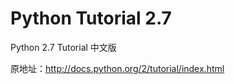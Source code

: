 Python Tutorial 2.7
====================

Python 2.7 Tutorial 中文版

原地址：http://docs.python.org/2/tutorial/index.html
